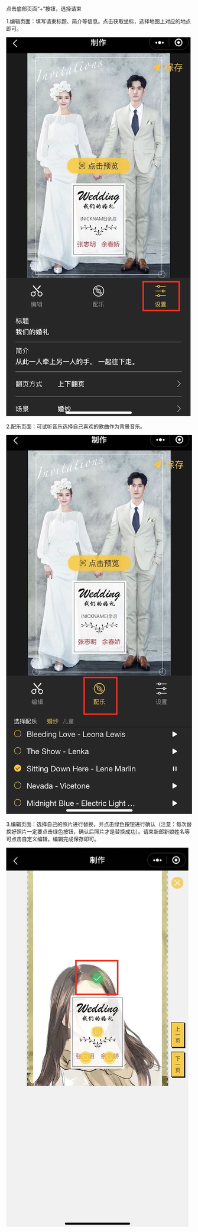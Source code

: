 点击底部页面“+”按钮，选择请柬

1.编辑页面：填写请柬标题、简介等信息。点击获取坐标，选择地图上对应的地点即可。

![](/assets/222.png)



2.配乐页面：可试听音乐选择自己喜欢的歌曲作为背景音乐。

![](/assets/11e.png)



3.编辑页面：选择自己的照片进行替换，并点击绿色按钮进行确认（注意：每次替换好照片一定要点击绿色按钮，确认后照片才是替换成功）。请柬新郎新娘姓名等可点击自定义编辑，编辑完成保存即可。

![](/assets/433.png)

